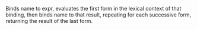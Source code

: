 Binds name to expr, evaluates the first form in the lexical context
  of that binding, then binds name to that result, repeating for each
  successive form, returning the result of the last form.